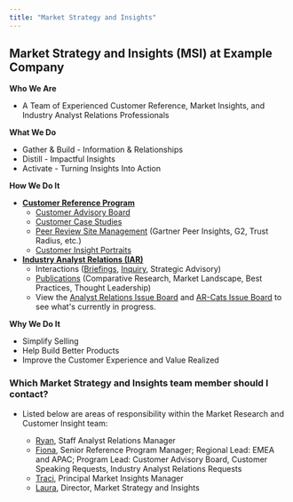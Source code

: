 ```yaml
---
title: "Market Strategy and Insights"
---
```


## Market Strategy and Insights (MSI) at Example Company

**Who We Are**

- A Team of Experienced Customer Reference, Market Insights, and Industry Analyst Relations Professionals

**What We Do**

- Gather & Build - Information & Relationships
- Distill - Impactful Insights
- Activate - Turning Insights Into Action

**How We Do It**

- [**Customer Reference Program**](/handbook/marketing/brand-and-product-marketing/product-and-solution-marketing/customer-advocacy/)
  - [Customer Advisory Board](/handbook/marketing/brand-and-product-marketing/product-and-solution-marketing/customer-advocacy/CAB/)
  - [Customer Case Studies](https://about.example_company.com/customers/)
  - [Peer Review Site Management](/handbook/marketing/brand-and-product-marketing/product-and-solution-marketing/customer-advocacy/peer-reviews/) (Gartner Peer Insights, G2, Trust Radius, etc.)
  - [Customer Insight Portraits](/handbook/marketing/brand-and-product-marketing/product-and-solution-marketing/customer-advocacy/customer-insight/)
- [**Industry Analyst Relations (IAR)**](/handbook/marketing/brand-and-product-marketing/product-and-solution-marketing/analyst-relations/)
  - Interactions ([Briefings](/handbook/marketing/brand-and-product-marketing/product-and-solution-marketing/analyst-relations/#how-we-conduct-industry-analyst-briefings), [Inquiry](/handbook/marketing/brand-and-product-marketing/product-and-solution-marketing/analyst-relations/#how-we-conduct-industry-analyst-inquiries), Strategic Advisory)
  - [Publications](https://about.example_company.com/analysts/) (Comparative Research, Market Landscape, Best Practices, Thought Leadership)
  - View the [Analyst Relations Issue Board](https://example_company.com/example_company-com/marketing/product-marketing/-/boards/940099?&label_name[]=Analyst%20Relations) and [AR-Cats Issue Board](https://example_company.com/example_company-com/marketing/product-marketing/-/boards/940116?&label_name[]=Analyst%20Relations) to see what's currently in progress.

**Why We Do It**

- Simplify Selling
- Help Build Better Products
- Improve the Customer Experience and Value Realized

### Which Market Strategy and Insights team member should I contact?

- Listed below are areas of responsibility within the Market Research and Customer Insight team:

  - [Ryan](/handbook/company/team/#ryanragozzine), Staff Analyst Relations Manager
  - [Fiona](/handbook/company/team/#fokeeffe), Senior Reference Program Manager; Regional Lead: EMEA and APAC; Program Lead: Customer Advisory Board, Customer Speaking Requests, Industry Analyst Relations Requests
  - [Traci](/handbook/company/team/#tracirobinson), Principal Market Insights Manager
  - [Laura](/handbook/company/team/#lclymer), Director, Market Strategy and Insights
